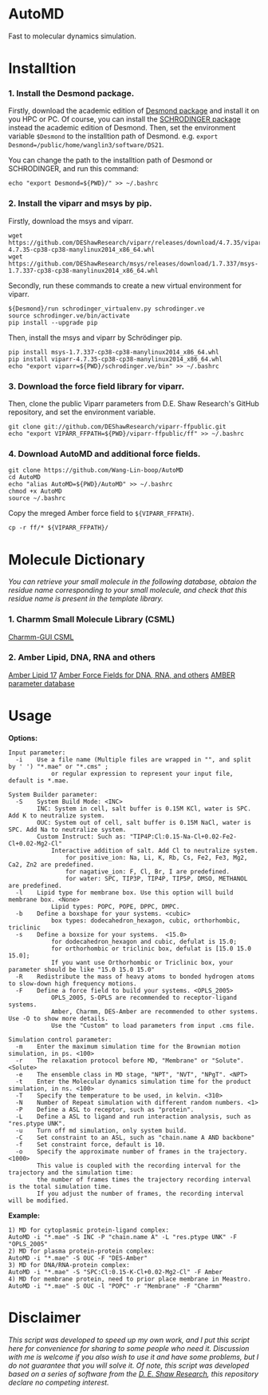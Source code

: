 # AutoMD
Fast to molecular dynamics simulation. 

Installtion
==== 
### 1. Install the Desmond package.  

Firstly, download the academic edition of [Desmond package](https://www.deshawresearch.com/resources.html) and install it on you HPC or PC. Of course, you can install the [SCHRODINGER package](https://www.schrodinger.com/downloads/releases) instead the academic edition of Desmond. Then, set the environment variable `$Desmond` to the installtion path of Desmond.  e.g. ```export Desmond=/public/home/wanglin3/software/DS21```.   

You can change the path to the installtion path of Desmond or SCHRODINGER, and run this command:  
```
echo "export Desmond=${PWD}/" >> ~/.bashrc
```

### 2. Install the viparr and msys by pip.  

Firstly, download the msys and viparr.   
```
wget https://github.com/DEShawResearch/viparr/releases/download/4.7.35/viparr-4.7.35-cp38-cp38-manylinux2014_x86_64.whl
wget https://github.com/DEShawResearch/msys/releases/download/1.7.337/msys-1.7.337-cp38-cp38-manylinux2014_x86_64.whl
```
Secondly, run these commands to create a new virtual environment for viparr.
```
${Desmond}/run schrodinger_virtualenv.py schrodinger.ve
source schrodinger.ve/bin/activate
pip install --upgrade pip
```
Then, install the msys and viparr by Schrödinger pip.
```
pip install msys-1.7.337-cp38-cp38-manylinux2014_x86_64.whl
pip install viparr-4.7.35-cp38-cp38-manylinux2014_x86_64.whl
echo "export viparr=${PWD}/schrodinger.ve/bin" >> ~/.bashrc
```

### 3. Download the force field library for viparr.  

Then, clone the public Viparr parameters from D.E. Shaw Research's GitHub repository, and set the environment variable. 
```
git clone git://github.com/DEShawResearch/viparr-ffpublic.git
echo "export VIPARR_FFPATH=${PWD}/viparr-ffpublic/ff" >> ~/.bashrc
```

### 4. Download AutoMD and additional force fields.

```
git clone https://github.com/Wang-Lin-boop/AutoMD
cd AutoMD
echo "alias AutoMD=${PWD}/AutoMD" >> ~/.bashrc
chmod +x AutoMD
source ~/.bashrc
```
Copy the mreged Amber force field to `${VIPARR_FFPATH}`.
```
cp -r ff/* ${VIPARR_FFPATH}/
```

Molecule Dictionary
====
_You can retrieve your small molecule in the following database, obtaion the residue name corresponding to your small molecule, and check that this residue name is present in the template library._  
### 1. Charmm Small Molecule Library (CSML)
[Charmm-GUI CSML](https://charmm-gui.org/?doc=archive&lib=csml)

### 2. Amber Lipid, DNA, RNA and others
[Amber Lipid 17](https://ambermd.org/AmberModels_lipids.php)
[Amber Force Fields for DNA, RNA, and others](https://ambermd.org/AmberModels.php)
[AMBER parameter database](http://amber.manchester.ac.uk/)

Usage
====
__Options:__  
```
Input parameter:  
  -i    Use a file name (Multiple files are wrapped in "", and split by ' ') "*.mae" or "*.cms" ;  
            or regular expression to represent your input file, default is *.mae.  

System Builder parameter:  
  -S    System Build Mode: <INC>  
        INC: System in cell, salt buffer is 0.15M KCl, water is SPC. Add K to neutralize system.  
        OUC: System out of cell, salt buffer is 0.15M NaCl, water is SPC. Add Na to neutralize system.    
        Custom Instruct: Such as: "TIP4P:Cl:0.15-Na-Cl+0.02-Fe2-Cl+0.02-Mg2-Cl"    
            Interactive addition of salt. Add Cl to neutralize system.  
                for positive_ion: Na, Li, K, Rb, Cs, Fe2, Fe3, Mg2, Ca2, Zn2 are predefined.  
                for nagative_ion: F, Cl, Br, I are predefined.  
                for water: SPC, TIP3P, TIP4P, TIP5P, DMSO, METHANOL are predefined.  
  -l    Lipid type for membrane box. Use this option will build membrane box. <None>  
            Lipid types: POPC, POPE, DPPC, DMPC.  
  -b    Define a boxshape for your systems. <cubic>  
            box types: dodecahedron_hexagon, cubic, orthorhombic, triclinic  
  -s    Define a boxsize for your systems.  <15.0>  
            for dodecahedron_hexagon and cubic, defulat is 15.0;  
            for orthorhombic or triclinic box, defulat is [15.0 15.0 15.0];  
            If you want use Orthorhombic or Triclinic box, your parameter should be like "15.0 15.0 15.0"  
  -R    Redistribute the mass of heavy atoms to bonded hydrogen atoms to slow-down high frequency motions.  
  -F    Define a force field to build your systems. <OPLS_2005>  
            OPLS_2005, S-OPLS are recommended to receptor-ligand systems.  
            Amber, Charmm, DES-Amber are recommended to other systems. Use -O to show more details.  
            Use the "Custom" to load parameters from input .cms file.  

Simulation control parameter:  
  -m    Enter the maximum simulation time for the Brownian motion simulation, in ps. <100>  
  -r    The relaxation protocol before MD, "Membrane" or "Solute". <Solute>  
  -e    The ensemble class in MD stage, "NPT", "NVT", "NPgT". <NPT>  
  -t    Enter the Molecular dynamics simulation time for the product simulation, in ns. <100>  
  -T    Specify the temperature to be used, in kelvin. <310>  
  -N    Number of Repeat simulation with different random numbers. <1>  
  -P    Define a ASL to receptor, such as "protein".  
  -L    Define a ASL to ligand and run interaction analysis, such as "res.ptype UNK".  
  -u    Turn off md simulation, only system build.  
  -C    Set constraint to an ASL, such as "chain.name A AND backbone"  
  -f    Set constraint force, default is 10.  
  -o    Specify the approximate number of frames in the trajectory.  <1000>  
        This value is coupled with the recording interval for the trajectory and the simulation time:  
        the number of frames times the trajectory recording interval is the total simulation time.  
        If you adjust the number of frames, the recording interval will be modified.  
```
__Example:__   
```
1) MD for cytoplasmic protein-ligand complex:  
AutoMD -i "*.mae" -S INC -P "chain.name A" -L "res.ptype UNK" -F "OPLS_2005"  
2) MD for plasma protein-protein complex:  
AutoMD -i "*.mae" -S OUC -F "DES-Amber"  
3) MD for DNA/RNA-protein complex:  
AutoMD -i "*.mae" -S "SPC:Cl:0.15-K-Cl+0.02-Mg2-Cl" -F Amber  
4) MD for membrane protein, need to prior place membrane in Meastro.  
AutoMD -i "*.mae" -S OUC -l "POPC" -r "Membrane" -F "Charmm"  
```  

Disclaimer
====
_This script was developed to speed up my own work, and I put this script here for convenience for sharing to some people who need it. Discussion with me is welcome if you also wish to use it and have some problems, but I do not guarantee that you will solve it. Of note, this script was developed based on a series of software from the [D. E. Shaw Research](https://github.com/DEShawResearch), this repository declare no competing interest._    

